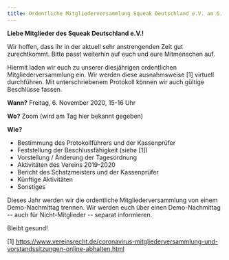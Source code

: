 ```yaml
---
title: Ordentliche Mitgliederversammlung Squeak Deutschland e.V. am 6. November 2020, virtuell
---
```

**Liebe Mitglieder des Squeak Deutschland e.V.!**

Wir hoffen, dass ihr in der aktuell sehr anstrengenden Zeit gut zurechtkommt. Bitte passt weiterhin auf euch und eure Mitmenschen auf.

Hiermit laden wir euch zu unserer diesjährigen ordentlichen Mitgliederversammlung ein. Wir werden diese ausnahmsweise [1] virtuell durchführen. Mit unterschriebenem Protokoll können wir auch gültige Beschlüsse fassen.

**Wann?**
Freitag, 6. November 2020, 15-16 Uhr

**Wo?**
Zoom (wird am Tag hier bekannt gegeben)

**Wie?**
   - Bestimmung des Protokollführers und der Kassenprüfer
   - Feststellung der Beschlussfähigkeit (siehe [1])
   - Vorstellung / Änderung der Tagesordnung
   - Aktivitäten des Vereins 2019-2020
   - Bericht des Schatzmeisters und der Kassenprüfer
   - Künftige Aktivitäten
   - Sonstiges

Dieses Jahr werden wir die ordentliche Mitgliederversammlung von einem Demo-Nachmittag trennen. Wir werden euch über einen Demo-Nachmittag -- auch für Nicht-Mitglieder -- separat informieren.

Bleibt gesund!

[1] https://www.vereinsrecht.de/coronavirus-mitgliederversammlung-und-vorstandssitzungen-online-abhalten.html

